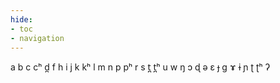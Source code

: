 ```yaml
---
hide:
- toc
- navigation
---
```

a
b
c
cʰ
d̪
f
h
i
j
k
kʰ
l
m
n
p
pʰ
r
s
t̪
t̪ʰ
u
w
ŋ
ɔ
ɖ
ə
ɛ
ɟ
ɡ
ɤ
ɨ
ɲ
ʈ
ʈʰ
ʔ
